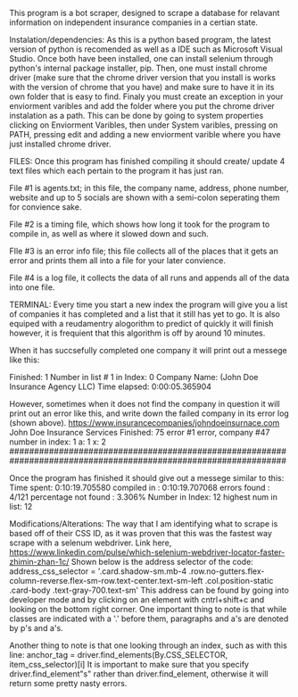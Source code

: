 This program is a bot scraper, designed to scrape a database for relavant information on independent insurance companies in a certian state.

Instalation/dependencies:
As this is a python based program, the latest version of python is recomended as well as a IDE such as Microsoft Visual Studio.
Once both have been installed, one can install selenium through python's internal package installer, pip.
Then, one must install chrome driver (make sure that the chrome driver version that you install is works with the version of chrome that you have) and make sure to have it in its own folder that is easy to find.
Finaly you must create an exception in your enviorment varibles and add the folder where you put the chrome driver instalation as a path. 
This can be done by going to system properties clicking on Enviorment Varibles, then under System varibles, pressing on PATH, pressing edit and adding a new enviorment varible where you have just installed chrome driver. 

FILES:
Once this program has finished compiling it should create/ update 4 text files which each pertain to the program it has just ran.

File #1 is agents.txt; in this file, the company name, address, phone number, website and up to 5 socials are shown with a semi-colon seperating them for convience sake.

File #2 is a timing file, which shows how long it took for the program to compile in, as well as where it slowed down and such.

FIle #3 is an error info file; this file collects all of the places that it gets an error and prints them all into a file for your later convience.

File #4 is a log file, it collects the data of all runs and appends all of the data into one file.

TERMINAL:
Every time you start a new index the program will give you a list of companies it has completed and a list that it still has yet to go. It is also equiped with a reudamentry alogorithm to predict of quickly it will finish however, it is frequient that this algorithm is off by around 10 minutes. 

When it has succsefully completed one company it will print out a messege like this:

 Finished: 1 Number in list # 1 in Index: 0 Company Name: (John Doe Insurance Agency LLC) Time elapsed: 0:00:05.365904
 
However, sometimes when it does not find the company in question it will print out an error like this, and write down the failed company in its error log (shown above).
https://www.insurancecompanies/johndoeinsurnace.com
John Doe Insurance Services
 Finished: 75 error #1 error, company #47 number in index: 1 a: 1 x: 2 ################################################################################################################
 
Once the program has finished it should give out a messege similar to this:
Time spent: 0:10:19.705580
compiled in :
0:10:19.707068
errors found :
4/121
percentage not found :
3.306%
Number in Index: 12 highest num in list: 12

Modifications/Alterations:
The way that I am identifying what to scrape is based off of their CSS ID, as it was proven that this was the fastest way scrape with a selenum webdriver. 
Link here, https://www.linkedin.com/pulse/which-selenium-webdriver-locator-faster-zhimin-zhan-1c/
Shown below is the address selector of the code:
address_css_selector = '.card.shadow-sm.mb-4 .row.no-gutters.flex-column-reverse.flex-sm-row.text-center.text-sm-left .col.position-static .card-body .text-gray-700.text-sm'
This address can be found by going into developer mode and by clicking on an element with cntrl+shift+c and looking on the bottom right corner. One important thing to note is that while classes are indicated with a '.' before them, paragraphs and a's are denoted by p's and a's. 

Another thing to note is that one looking through an index, such as with this line:
anchor_tag = driver.find_elements(By.CSS_SELECTOR, item_css_selector)[i]
It is important to make sure that you specify driver.find_element"s" rather than driver.find_element, otherwise it will return some pretty nasty errors.
